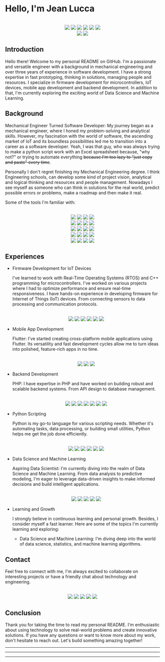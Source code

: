 # Hello, I'm Jean Lucca
<div align="center">
  <br>
    <tr align= "center">
      <img src="https://img.shields.io/badge/Windows-0078D4.svg?style=for-the-badge&logo=Windows&logoColor=white"/>
      <img src="https://img.shields.io/badge/Arch%20Linux-1793D1.svg?style=for-the-badge&logo=Arch-Linux&logoColor=white"/>
      <img src="https://img.shields.io/badge/ASUS-000000.svg?style=for-the-badge&logo=ASUS&logoColor=white"/>
      <img src="https://img.shields.io/badge/Intel-0071C5.svg?style=for-the-badge&logo=Intel&logoColor=white"/>
      <img src="https://img.shields.io/badge/NVIDIA-76B900.svg?style=for-the-badge&logo=NVIDIA&logoColor=white"/>
      <img src="https://img.shields.io/badge/Logitech-00B8FC.svg?style=for-the-badge&logo=Logitech&logoColor=white"/>
      <br>
      <img src="https://img.shields.io/badge/Android-3DDC84.svg?style=for-the-badge&logo=Android&logoColor=white"/>
      <img src="https://img.shields.io/badge/Wear%20OS-4285F4.svg?style=for-the-badge&logo=Wear-OS&logoColor=white"/>
    </tr>
  <br>
</div>

## Introduction

Hello there! Welcome to my personal README on GitHub. I'm a passionate and versatile engineer with a background in mechanical engineering and over three years of experience in software development. I have a strong expertise in fast prototyping, thinking in solutions, managing people and resources. I specialize in firmware development for microcontrollers, IoT devices, mobile app development and backend development. In addition to that,  I'm currently exploring the exciting world of Data Science and Machine Learning.

## Background

Mechanical Engineer Turned Software Developer: My journey began as a mechanical engineer, where I honed my problem-solving and analytical skills. However, my fascination with the world of software, the ascending market of IoT and its boundless possibilities led me to transition into a career as a software developer. Yeah, I was that guy, who was always trying to make a python script work with an Excel spreadsheet because, "why not?" or trying to automate everything ~~because I'm too lazy to "just copy and paste" every time~~.

Personally I don't regret finishing my Mechanical Engineering degree. I think Engineering schools, can develop some kind of project vision, analytical and logical thinking and resources and people management. Nowadays I see myself as someone who can think in solutions for the real world, predict possible errors or problems, make a roadmap and then make it real.

Some of the tools I'm familiar with:

<div align="center">
  <br>
    <tr>
      <img src="https://img.shields.io/badge/Dassault%20Syst%C3%A8mes-005386.svg?style=for-the-badge&logo=Dassault-Syst%C3%A8mes&logoColor=white"/>
      <img src="https://img.shields.io/badge/Autodesk-000000.svg?style=for-the-badge&logo=Autodesk&logoColor=white"/>
      <img src="https://img.shields.io/badge/OpenSCAD-F9D72C.svg?style=for-the-badge&logo=OpenSCAD&logoColor=black"/>
      <img src="https://img.shields.io/badge/Ansys-FFB71B.svg?style=for-the-badge&logo=Ansys&logoColor=black"/>
      <br>
      <img src="https://img.shields.io/badge/Microsoft%20Office-D83B01.svg?style=for-the-badge&logo=Microsoft-Office&logoColor=white"/>
      <img src="https://img.shields.io/badge/ONLYOFFICE-444444.svg?style=for-the-badge&logo=ONLYOFFICE&logoColor=white"/>
      <img src="https://img.shields.io/badge/LibreOffice-18A303.svg?style=for-the-badge&logo=LibreOffice&logoColor=white"/>
      <img src="https://img.shields.io/badge/Overleaf-47A141.svg?style=for-the-badge&logo=Overleaf&logoColor=white"/>
      <br>
      <img src="https://img.shields.io/badge/Trello-0052CC.svg?style=for-the-badge&logo=Trello&logoColor=white"/>
      <img src="https://img.shields.io/badge/Notion-000000.svg?style=for-the-badge&logo=Notion&logoColor=white"/>
      <img src="https://img.shields.io/badge/Slack-4A154B.svg?style=for-the-badge&logo=Slack&logoColor=white"/>
      <img src="https://img.shields.io/badge/Discord-5865F2.svg?style=for-the-badge&logo=Discord&logoColor=white"/>
      <br>
      <img src="https://img.shields.io/badge/Visual%20Studio%20Code-007ACC.svg?style=for-the-badge&logo=Visual-Studio-Code&logoColor=white"/>
      <img src="https://img.shields.io/badge/Spyder%20IDE-FF0000.svg?style=for-the-badge&logo=Spyder-IDE&logoColor=white"/>
      <img src="https://img.shields.io/badge/Jupyter-F37626.svg?style=for-the-badge&logo=Jupyter&logoColor=white"/>
      <img src="https://img.shields.io/badge/PyCharm-000000.svg?style=for-the-badge&logo=PyCharm&logoColor=white"/>
      <br>
      <img src="https://img.shields.io/badge/C++-00599C.svg?style=for-the-badge&logo=C++&logoColor=white"/>
      <img src="https://img.shields.io/badge/Python-3776AB.svg?style=for-the-badge&logo=Python&logoColor=white"/>
      <img src="https://img.shields.io/badge/GNU%20Bash-4EAA25.svg?style=for-the-badge&logo=GNU-Bash&logoColor=white"/>
      <img src="https://img.shields.io/badge/PowerShell-5391FE.svg?style=for-the-badge&logo=PowerShell&logoColor=white"/>
    </tr>
  <br>
</div>

## Experiences

- Firmware Development for IoT Devices

  I've learned to work with Real-Time Operating Systems (RTOS) and C++ programming for microcontrollers. I've worked on various projects where I had to optimize performance and ensure real-time responsiveness. I have hands-on experience in developing firmware for Internet of Things (IoT) devices. From connecting sensors to data processing and communication protocols.
  <div align="center">
  	<br>
  	<tr align= "center">
    	<img src="https://img.shields.io/badge/C-00599C?style=for-the-badge&logo=c&logoColor=white"/>
    	<img src="https://img.shields.io/badge/C%2B%2B-00599C?style=for-the-badge&logo=c%2B%2B&logoColor=white"/>
    	<img src="https://img.shields.io/badge/Python-14354C?style=for-the-badge&logo=python&logoColor=white"/>
    	<img src="https://img.shields.io/badge/espressif-E7352C?style=for-the-badge&logo=espressif&logoColor=white"/>
    	<img src="https://img.shields.io/badge/Raspberry%20Pi-A22846?style=for-the-badge&logo=Raspberry%20Pi&logoColor=white"/>
  		<img src="https://img.shields.io/badge/Arduino-00979D?style=for-the-badge&logo=Arduino&logoColor=white"/>
  	</tr>
  	<br>
	</div>

- Mobile App Development

    Flutter: I've started creating cross-platform mobile applications using Flutter. Its versatility and fast development cycles allow me to turn ideas into polished, feature-rich apps in no time.

  <div align="center">
    <br>
    <tr align= "center">
      <img src="https://img.shields.io/badge/Dart-0175C2.svg?style=for-the-badge&logo=Dart&logoColor=white"/>
      <img src="https://img.shields.io/badge/Flutter-02569B.svg?style=for-the-badge&  logo=Flutter&logoColor=white"/>
      <img src="https://img.shields.io/badge/JSON%20Web%20Tokens-000000.svg?style=for-the-badge&logo=JSON-Web-Tokens&logoColor=white"/>
    </tr>
    <br>
	</div>

- Backend Development

    PHP: I have expertise in PHP and have worked on building robust and scalable backend systems. From API design to database management.

  <div align="center">
		<br>
		<tr align= "center">
			<img src="https://img.shields.io/badge/PHP-777BB4.svg?style=for-the-badge&logo=PHP&logoColor=white"/>
    	<img src="https://img.shields.io/badge/Laravel-FF2D20.svg?style=for-the-badge&logo=Laravel&logoColor=white"/>
    	<img src="https://img.shields.io/badge/MySQL-4479A1.svg?style=for-the-badge&logo=MySQL&logoColor=white"/>
    	<img src="https://img.shields.io/badge/PostgreSQL-4169E1.svg?style=for-the-badge&logo=PostgreSQL&logoColor=white"/>
    	<img src="https://img.shields.io/badge/MongoDB-47A248.svg?style=for-the-badge&logo=MongoDB&logoColor=white"/>
    	<img src="https://img.shields.io/badge/Redis-DC382D.svg?style=for-the-badge&logo=Redis&logoColor=white"/>
    	<img src="https://img.shields.io/badge/JSON%20Web%20Tokens-000000.svg?style=for-the-badge&logo=JSON-Web-Tokens&logoColor=white"/>
		</tr>
	 	<br>
	</div>

- Python Scripting

    Python is my go-to language for various scripting needs. Whether it's automating tasks, data processing, or building small utilities, Python helps me get the job done efficiently.

  <div align="center">
  	<br>
		<tr align= "center">
    <img src="https://img.shields.io/badge/Python-3776AB.svg?style=for-the-badge&logo=Python&logoColor=white"/>
    <img src="https://img.shields.io/badge/NumPy-013243.svg?style=for-the-badge&logo=NumPy&logoColor=white"/>
    <img src="https://img.shields.io/badge/SciPy-8CAAE6.svg?style=for-the-badge&logo=SciPy&logoColor=white"/>
    <img src="https://img.shields.io/badge/Jupyter-F37626.svg?style=for-the-badge&logo=Jupyter&logoColor=white"/>
    <img src="https://img.shields.io/badge/OpenCV-5C3EE8.svg?style=for-the-badge&logo=OpenCV&logoColor=white"/>
    <img src="https://img.shields.io/badge/GNU%20Bash-4EAA25.svg?style=for-the-badge&logo=GNU-Bash&logoColor=white"/>
		</tr>
		<br>
	</div>

- Data Science and Machine Learning

    Aspiring Data Scientist: I'm currently diving into the realm of Data Science and Machine Learning. From data analysis to predictive modeling, I'm eager to leverage data-driven insights to make informed decisions and build intelligent applications.
  <div align="center">
		<br>
  	<tr align= "center">
    <img src="https://img.shields.io/badge/Keras-D00000.svg?style=for-the-badge&logo=Keras&logoColor=white"/>
    <img src="https://img.shields.io/badge/TensorFlow-FF6F00.svg?style=for-the-badge&logo=TensorFlow&logoColor=white"/>
    <img src="https://img.shields.io/badge/Python-3776AB.svg?style=for-the-badge&logo=Python&logoColor=white"/>
    <img src="https://img.shields.io/badge/C%2B%2B-00599C?style=for-the-badge&logo=c%2B%2B&logoColor=white"/>
    <img src="https://img.shields.io/badge/OpenCV-5C3EE8.svg?style=for-the-badge&logo=OpenCV&logoColor=white"/>
  	</tr>
		<br>
	</div>

- Learning and Growth

    I strongly believe in continuous learning and personal growth. Besides, I consider myself a fast learner. Here are some of the topics I'm currently learning and exploring:

  - Data Science and Machine Learning: I'm diving deep into the world of data science, statistics, and machine learning algorithms.

## Contact

Feel free to connect with me, I'm always excited to collaborate on interesting projects or have a friendly chat about technology and engineering.

<div align="center">
	<br>
	<tr align= "center">
  	<a href="linkedin.com/in/jeanlucca-condratiuk/" ><img src="https://img.shields.io/badge/LinkedIn-0077B5?style=for-the-badge&logo=linkedin&logoColor=white"/></a>
  	<a href="github.com/luccacondratiuk" ><img src="https://img.shields.io/badge/GitHub-100000?style=for-the-badge&logo=github&logoColor=white"/></a>
  	<a href="gitlab.com/LordCondratiuk" ><img src="https://img.shields.io/badge/GitLab-330F63?style=for-the-badge&logo=gitlab&logoColor=white"/></a>
  	<a href="mailto:jluccacondratiuk@gmail.com" ><img src="https://img.shields.io/badge/Gmail-D14836?style=for-the-badge&logo=gmail&logoColor=white"/></a>
  	<a href="reddit.com/user/LordCondratiuk" ><img src="https://img.shields.io/badge/Reddit-FF4500?style=for-the-badge&logo=reddit&logoColor=white"/></a>
	</tr>
	<br>
</div>

## Conclusion

Thank you for taking the time to read my personal README. I'm enthusiastic about using technology to solve real-world problems and create innovative solutions. If you have any questions or want to know more about my work, don't hesitate to reach out. Let's build something amazing together!

___
___
___
